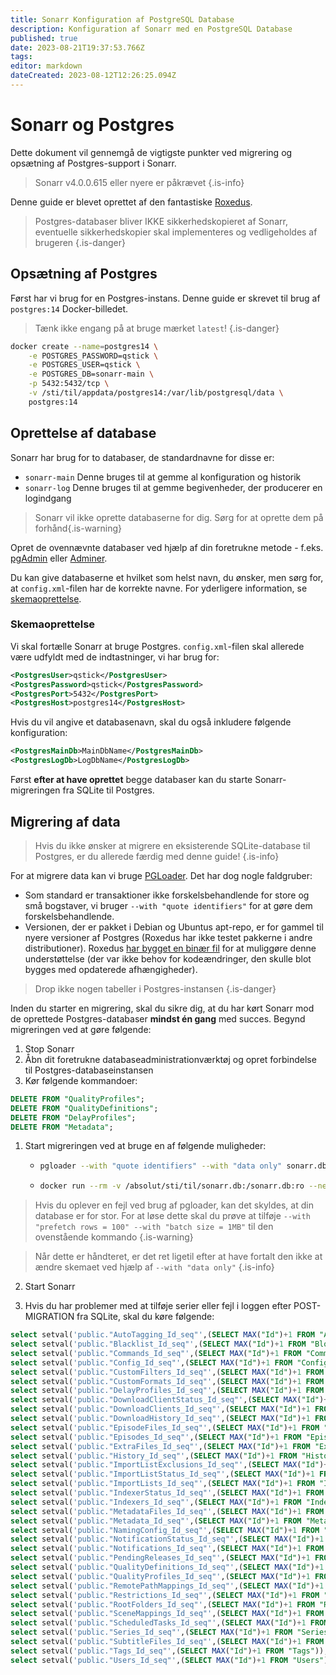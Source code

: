 ```yaml
---
title: Sonarr Konfiguration af PostgreSQL Database
description: Konfiguration af Sonarr med en PostgreSQL Database
published: true
date: 2023-08-21T19:37:53.766Z
tags: 
editor: markdown
dateCreated: 2023-08-12T12:26:25.094Z
---
```


# Sonarr og Postgres

Dette dokument vil gennemgå de vigtigste punkter ved migrering og opsætning af Postgres-support i Sonarr.

> Sonarr v4.0.0.615 eller nyere er påkrævet
{.is-info}

Denne guide er blevet oprettet af den fantastiske [Roxedus](https://github.com/Roxedus).

> Postgres-databaser bliver IKKE sikkerhedskopieret af Sonarr, eventuelle sikkerhedskopier skal implementeres og vedligeholdes af brugeren
{.is-danger}

## Opsætning af Postgres

Først har vi brug for en Postgres-instans. Denne guide er skrevet til brug af `postgres:14` Docker-billedet.

> Tænk ikke engang på at bruge mærket `latest`! {.is-danger}

```bash
docker create --name=postgres14 \
    -e POSTGRES_PASSWORD=qstick \
    -e POSTGRES_USER=qstick \
    -e POSTGRES_DB=sonarr-main \
    -p 5432:5432/tcp \
    -v /sti/til/appdata/postgres14:/var/lib/postgresql/data \
    postgres:14
```

## Oprettelse af database

Sonarr har brug for to databaser, de standardnavne for disse er:

- `sonarr-main`   Denne bruges til at gemme al konfiguration og historik
- `sonarr-log`    Denne bruges til at gemme begivenheder, der producerer en logindgang

> Sonarr vil ikke oprette databaserne for dig. Sørg for at oprette dem på forhånd{.is-warning}

Opret de ovennævnte databaser ved hjælp af din foretrukne metode - f.eks. [pgAdmin](https://www.pgadmin.org/) eller [Adminer](https://www.adminer.org/).

Du kan give databaserne et hvilket som helst navn, du ønsker, men sørg for, at `config.xml`-filen har de korrekte navne. For yderligere information, se [skemaoprettelse](/sonarr/postgres-setup#schema-creation).

### Skemaoprettelse

Vi skal fortælle Sonarr at bruge Postgres. `config.xml`-filen skal allerede være udfyldt med de indtastninger, vi har brug for:

```xml
<PostgresUser>qstick</PostgresUser>
<PostgresPassword>qstick</PostgresPassword>
<PostgresPort>5432</PostgresPort>
<PostgresHost>postgres14</PostgresHost>
```

Hvis du vil angive et databasenavn, skal du også inkludere følgende konfiguration:

```xml
<PostgresMainDb>MainDbName</PostgresMainDb>
<PostgresLogDb>LogDbName</PostgresLogDb>
```

Først **efter at have oprettet** begge databaser kan du starte Sonarr-migreringen fra SQLite til Postgres.

## Migrering af data

> Hvis du ikke ønsker at migrere en eksisterende SQLite-database til Postgres, er du allerede færdig med denne guide! {.is-info}

For at migrere data kan vi bruge [PGLoader](https://github.com/dimitri/pgloader). Det har dog nogle faldgruber:

- Som standard er transaktioner ikke forskelsbehandlende for store og små bogstaver, vi bruger `--with "quote identifiers"` for at gøre dem forskelsbehandlende.
- Versionen, der er pakket i Debian og Ubuntus apt-repo, er for gammel til nyere versioner af Postgres (Roxedus har ikke testet pakkerne i andre distributioner).
  Roxedus [har bygget en binær fil](https://github.com/Roxedus/Pgloader-bin) for at muliggøre denne understøttelse (der var ikke behov for kodeændringer, den skulle blot bygges med opdaterede afhængigheder).

> Drop ikke nogen tabeller i Postgres-instansen {.is-danger}

Inden du starter en migrering, skal du sikre dig, at du har kørt Sonarr mod de oprettede Postgres-databaser **mindst én gang** med succes. Begynd migreringen ved at gøre følgende:

1. Stop Sonarr
1. Åbn dit foretrukne databaseadministrationværktøj og opret forbindelse til Postgres-databaseinstansen
1. Kør følgende kommandoer:

```SQL
DELETE FROM "QualityProfiles";
DELETE FROM "QualityDefinitions";
DELETE FROM "DelayProfiles";
DELETE FROM "Metadata";
```

1. Start migreringen ved at bruge en af følgende muligheder:

    - ```bash
      pgloader --with "quote identifiers" --with "data only" sonarr.db 'postgresql://qstick:qstick@localhost/sonarr-main'
      ```

    - ```bash
      docker run --rm -v /absolut/sti/til/sonarr.db:/sonarr.db:ro --network=host ghcr.io/roxedus/pgloader --with "quote identifiers" --with "data only" /sonarr.db "postgresql://qstick:qstick@localhost/sonarr-main"
      ```

  > Hvis du oplever en fejl ved brug af pgloader, kan det skyldes, at din database er for stor. For at løse dette skal du prøve at tilføje `--with "prefetch rows = 100" --with "batch size = 1MB"` til den ovenstående kommando
  {.is-warning}

  > Når dette er håndteret, er det ret ligetil efter at have fortalt den ikke at ændre skemaet ved hjælp af `--with "data only"`
  {.is-info}


2. Start Sonarr


3. Hvis du har problemer med at tilføje serier eller fejl i loggen efter POST-MIGRATION fra SQLite, skal du køre følgende:
```SQL
select setval('public."AutoTagging_Id_seq"',(SELECT MAX("Id")+1 FROM "AutoTagging"));
select setval('public."Blacklist_Id_seq"',(SELECT MAX("Id")+1 FROM "Blocklist"));
select setval('public."Commands_Id_seq"',(SELECT MAX("Id")+1 FROM "Commands"));
select setval('public."Config_Id_seq"',(SELECT MAX("Id")+1 FROM "Config"));
select setval('public."CustomFilters_Id_seq"',(SELECT MAX("Id")+1 FROM "CustomFilters"));
select setval('public."CustomFormats_Id_seq"',(SELECT MAX("Id")+1 FROM "CustomFormats"));
select setval('public."DelayProfiles_Id_seq"',(SELECT MAX("Id")+1 FROM "DelayProfiles"));
select setval('public."DownloadClientStatus_Id_seq"',(SELECT MAX("Id")+1 FROM "DownloadClientStatus"));
select setval('public."DownloadClients_Id_seq"',(SELECT MAX("Id")+1 FROM "DownloadClients"));
select setval('public."DownloadHistory_Id_seq"',(SELECT MAX("Id")+1 FROM "DownloadHistory"));
select setval('public."EpisodeFiles_Id_seq"',(SELECT MAX("Id")+1 FROM "EpisodeFiles"));
select setval('public."Episodes_Id_seq"',(SELECT MAX("Id")+1 FROM "Episodes"));
select setval('public."ExtraFiles_Id_seq"',(SELECT MAX("Id")+1 FROM "ExtraFiles"));
select setval('public."History_Id_seq"',(SELECT MAX("Id")+1 FROM "History"));
select setval('public."ImportListExclusions_Id_seq"',(SELECT MAX("Id")+1 FROM "ImportListExclusions"));
select setval('public."ImportListStatus_Id_seq"',(SELECT MAX("Id")+1 FROM "ImportListStatus"));
select setval('public."ImportLists_Id_seq"',(SELECT MAX("Id")+1 FROM "ImportLists"));
select setval('public."IndexerStatus_Id_seq"',(SELECT MAX("Id")+1 FROM "IndexerStatus"));
select setval('public."Indexers_Id_seq"',(SELECT MAX("Id")+1 FROM "Indexers"));
select setval('public."MetadataFiles_Id_seq"',(SELECT MAX("Id")+1 FROM "MetadataFiles"));
select setval('public."Metadata_Id_seq"',(SELECT MAX("Id")+1 FROM "Metadata"));
select setval('public."NamingConfig_Id_seq"',(SELECT MAX("Id")+1 FROM "NamingConfig"));
select setval('public."NotificationStatus_Id_seq"',(SELECT MAX("Id")+1 FROM "NotificationStatus"));
select setval('public."Notifications_Id_seq"',(SELECT MAX("Id")+1 FROM "Notifications"));
select setval('public."PendingReleases_Id_seq"',(SELECT MAX("Id")+1 FROM "PendingReleases"));
select setval('public."QualityDefinitions_Id_seq"',(SELECT MAX("Id")+1 FROM "QualityDefinitions"));
select setval('public."QualityProfiles_Id_seq"',(SELECT MAX("Id")+1 FROM "QualityProfiles"));
select setval('public."RemotePathMappings_Id_seq"',(SELECT MAX("Id")+1 FROM "RemotePathMappings"));
select setval('public."Restrictions_Id_seq"',(SELECT MAX("Id")+1 FROM "Restrictions"));
select setval('public."RootFolders_Id_seq"',(SELECT MAX("Id")+1 FROM "RootFolders"));
select setval('public."SceneMappings_Id_seq"',(SELECT MAX("Id")+1 FROM "SceneMappings"));
select setval('public."ScheduledTasks_Id_seq"',(SELECT MAX("Id")+1 FROM "ScheduledTasks"));
select setval('public."Series_Id_seq"',(SELECT MAX("Id")+1 FROM "Series"));
select setval('public."SubtitleFiles_Id_seq"',(SELECT MAX("Id")+1 FROM "SubtitleFiles"));
select setval('public."Tags_Id_seq"',(SELECT MAX("Id")+1 FROM "Tags"));
select setval('public."Users_Id_seq"',(SELECT MAX("Id")+1 FROM "Users"));
```

